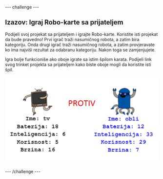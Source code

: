--- challenge ---

## Izazov: Igraj Robo-karte sa prijateljem

Podijeli svoj projekat sa prijateljem i igrajte Robo-karte. Koristite isti projekat da bude pravedno! Prvi igrač traži nasumičnog robota, a zatim bira kategoriju. Onda drugi igrač traži nasumičnog robota, a zatim provjeravate ko ima najviši rezultat za odabranu kategoriju. Nakon toga se zamjenjujete.

Igra bolje funkcioniše ako oboje igrate sa istim špilom karata. Podijeli link svog trinket projekta sa prijateljem kako biste oboje mogli da koristite isti špil.

![screenshot](images/robotrumps-play.png)

--- /challenge ---
